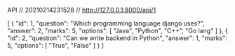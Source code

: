 API
// 20210214231528
// http://127.0.0.1:8000/api/1

[
  {
    "id": 1,
    "question": "Which programming language django uses?",
    "answer": 2,
    "marks": 5,
    "options": [
      "Java",
      "Python",
      "C++",
      "Go lang"
    ]
  },
  {
    "id": 2,
    "question": "Can we write backend in Python",
    "answer": 1,
    "marks": 5,
    "options": [
      "True",
      "False"
    ]
  }
]
